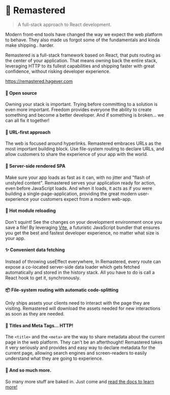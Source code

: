 # 🎷 Remastered

> A full-stack approach to React development.

Modern front-end tools have changed the way we expect the web platform to behave. They also made us forgot some of the fundamentals and kinda make shipping.. harder.

Remastered is a full-stack framework based on React, that puts routing as the center of your application. That means owning back the entire stack, leveraging HTTP to its fullest capabilities and shipping faster with great confidence, without risking developer experience.

https://remastered.hagever.com

#### 🎁 Open source

Owning your stack is important. Trying before committing to a
solution is even more important. Freedom provides everyone the
ability to create something and become a better developer. And if
something is broken... we can all fix it together!

#### 🔗 URL-first approach

The web is focused around hyperlinks. Remastered embraces URLs as
the most important building block. Use file-system routing to
declare URLs, and allow customers to share the experience of your
app with the world.

#### 📄 Server-side rendered SPA

Make sure your app loads as fast as it can, with no jitter and
"flash of unstyled content". Remastered serves your application
ready for action, even before JavaScript loads. And when it loads,
it acts as if you were building a single-page-application,
providing the great modern user-experience your customers expect
from a modern web-app.

#### 🔁 Hot module reloading

Don't squint! See the changes on your development environment once
you save a file! By leveraging [Vite](https://vitejs.dev), a futuristic JavaScript bundler that ensures you get the best
and fastest developer experience, no matter what size is your app.

#### ✨ Convenient data fetching

Instead of throwing useEffect everywhere, In Remastered, every
route can expose a co-located server-side data loader which gets
fetched automatically and stored in the history stack. All you
have to do is call a React hook to get it, synchronously.

#### 📦 File-system routing with automatic code-splitting

Only ships assets your clients need to interact with the page they
are visiting. Remastered will download the assets needed for new
interactions as soon as they are needed.

#### 🤩 Titles and Meta Tags... HTTP!

The `<title>` and the `<meta>` are
the way to share metadata about the current page in the web
platform. They can't be an afterthought! Remastered takes it very
seriously and provides and easy way to declare metadata for the
current page, allowing search engines and screen-readers to easily
understand what they are going to experience.

#### 👐 And so much more.

So many more stuff are baked in. Just come and
[read the docs to learn more!](https://remastered.hagever.com/)
